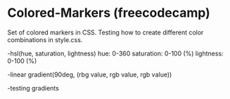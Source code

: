 # Colored-Markers (freecodecamp)
Set of colored markers in CSS. Testing how to create different color combinations in style.css.

-hsl(hue, saturation, lightness)
hue: 0-360
saturation: 0-100 (%)
lightness: 0-100 (%)

-linear gradient(90deg, (rbg value, rgb value, rgb value))

-testing gradients
